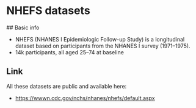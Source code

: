 


# NHEFS datasets


## Basic info

- NHEFS (NHANES I Epidemiologic Follow-up Study) is a longitudinal dataset based on participants from the NHANES I survey (1971–1975).
- 14k participants, all aged 25–74 at baseline



## Link

All these datasets are public and available here:
- https://wwwn.cdc.gov/nchs/nhanes/nhefs/default.aspx

